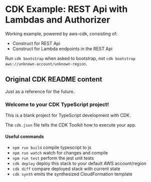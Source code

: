 # CDK Example: REST Api with Lambdas and Authorizer
Working example, powered by aws-cdk, consisting of:
* Construct for REST Api
* Construct for Lambda endpoints in the REST Api

Run `cdk bootstrap` when asked to bootstrap, not `cdk bootstrap aws://unknown-account/unknown-region`.

## Original CDK README content
Just as a reference for the future.

### Welcome to your CDK TypeScript project!

This is a blank project for TypeScript development with CDK.

The `cdk.json` file tells the CDK Toolkit how to execute your app.

#### Useful commands

 * `npm run build`   compile typescript to js
 * `npm run watch`   watch for changes and compile
 * `npm run test`    perform the jest unit tests
 * `cdk deploy`      deploy this stack to your default AWS account/region
 * `cdk diff`        compare deployed stack with current state
 * `cdk synth`       emits the synthesized CloudFormation template
